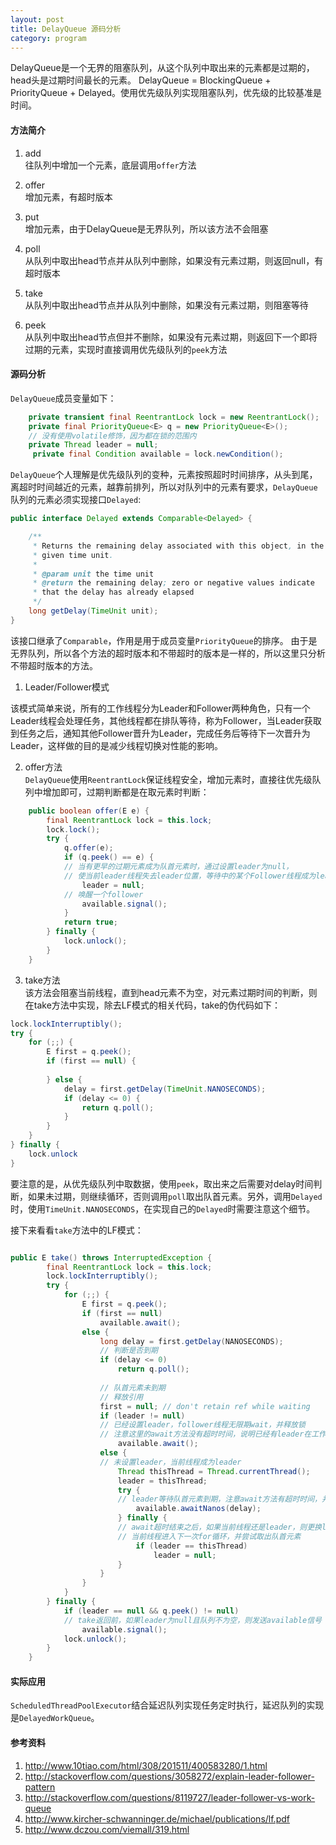 ```yaml
---
layout: post
title: DelayQueue 源码分析
category: program
---
```


DelayQueue是一个无界的阻塞队列，从这个队列中取出来的元素都是过期的，head头是过期时间最长的元素。
DelayQueue =  BlockingQueue + PriorityQueue + Delayed。使用优先级队列实现阻塞队列，优先级的比较基准是时间。
 
#### 方法简介
1. add  
往队列中增加一个元素，底层调用`offer`方法
 
2. offer  
增加元素，有超时版本

3. put  
增加元素，由于DelayQueue是无界队列，所以该方法不会阻塞

4. poll  
从队列中取出head节点并从队列中删除，如果没有元素过期，则返回null，有超时版本

5. take  
从队列中取出head节点并从队列中删除，如果没有元素过期，则阻塞等待

6. peek  
从队列中取出head节点但并不删除，如果没有元素过期，则返回下一个即将过期的元素，实现时直接调用优先级队列的`peek`方法

#### 源码分析
`DelayQueue`成员变量如下：

```java  
    private transient final ReentrantLock lock = new ReentrantLock();
    private final PriorityQueue<E> q = new PriorityQueue<E>();
    // 没有使用volatile修饰，因为都在锁的范围内
    private Thread leader = null;
	 private final Condition available = lock.newCondition();

```  
`DelayQueue`个人理解是优先级队列的变种，元素按照超时时间排序，从头到尾，离超时时间越近的元素，越靠前排列，所以对队列中的元素有要求，`DelayQueue`队列的元素必须实现接口`Delayed`:

```java
public interface Delayed extends Comparable<Delayed> {

    /**
     * Returns the remaining delay associated with this object, in the
     * given time unit.
     *
     * @param unit the time unit
     * @return the remaining delay; zero or negative values indicate
     * that the delay has already elapsed
     */
    long getDelay(TimeUnit unit);
}
```

该接口继承了`Comparable`，作用是用于成员变量`PriorityQueue`的排序。
由于是无界队列，所以各个方法的超时版本和不带超时的版本是一样的，所以这里只分析不带超时版本的方法。

1. Leader/Follower模式


该模式简单来说，所有的工作线程分为Leader和Follower两种角色，只有一个Leader线程会处理任务，其他线程都在排队等待，称为Follower，当Leader获取到任务之后，通知其他Follower晋升为Leader，完成任务后等待下一次晋升为Leader，这样做的目的是减少线程切换对性能的影响。

2. offer方法  
`DelayQueue`使用`ReentrantLock`保证线程安全，增加元素时，直接往优先级队列中增加即可，过期判断都是在取元素时判断：

```java
    public boolean offer(E e) {
        final ReentrantLock lock = this.lock;
        lock.lock();
        try {
            q.offer(e);
            if (q.peek() == e) {
            // 当有更早的过期元素成为队首元素时，通过设置leader为null，
            // 使当前leader线程失去leader位置，等待中的某个Follower线程成为leader
                leader = null;
            // 唤醒一个follower
                available.signal();
            }
            return true;
        } finally {
            lock.unlock();
        }
    }
```

3. take方法  
该方法会阻塞当前线程，直到head元素不为空，对元素过期时间的判断，则在take方法中实现，除去LF模式的相关代码，take的伪代码如下：

```java
lock.lockInterruptibly();
try {
	for (;;) {
		E first = q.peek();
		if (first == null) {
		
		} else {
			delay = first.getDelay(TimeUnit.NANOSECONDS);
			if (delay <= 0) {
				return q.poll();
			}
		}
	}
} finally {
	lock.unlock
}
```

要注意的是，从优先级队列中取数据，使用`peek`，取出来之后需要对delay时间判断，如果未过期，则继续循环，否则调用`poll`取出队首元素。另外，调用`Delayed`时，使用`TimeUnit.NANOSECONDS`，在实现自己的`Delayed`时需要注意这个细节。

接下来看看`take`方法中的LF模式：

```java

public E take() throws InterruptedException {
        final ReentrantLock lock = this.lock;
        lock.lockInterruptibly();
        try {
            for (;;) {
                E first = q.peek();
                if (first == null)
                    available.await();
                else {
                    long delay = first.getDelay(NANOSECONDS);
                    // 判断是否到期
                    if (delay <= 0)
                        return q.poll();
                        
                    // 队首元素未到期
                    // 释放引用
                    first = null; // don't retain ref while waiting
                    if (leader != null)
                    // 已经设置leader，follower线程无限期wait，并释放锁
                    // 注意这里的await方法没有超时时间，说明已经有leader在工作
                        available.await();
                    else {
                    // 未设置leader，当前线程成为leader
                        Thread thisThread = Thread.currentThread();
                        leader = thisThread;
                        try {
                        // leader等待队首元素到期，注意await方法有超时时间，并释放锁
                            available.awaitNanos(delay);
                        } finally {
                        // await超时结束之后，如果当前线程还是leader，则更换leader，
                        // 当前线程进入下一次for循环，并尝试取出队首元素
                            if (leader == thisThread)
                                leader = null;
                        }
                    }
                }
            }
        } finally {
            if (leader == null && q.peek() != null)
            // take返回前，如果leader为null且队列不为空，则发送available信号
                available.signal();
            lock.unlock();
        }
    }
```

#### 实际应用

`ScheduledThreadPoolExecutor`结合延迟队列实现任务定时执行，延迟队列的实现是`DelayedWorkQueue`。

#### 参考资料
1. http://www.10tiao.com/html/308/201511/400583280/1.html
2. http://stackoverflow.com/questions/3058272/explain-leader-follower-pattern  
3. http://stackoverflow.com/questions/8119727/leader-follower-vs-work-queue  
4. http://www.kircher-schwanninger.de/michael/publications/lf.pdf
5. http://www.dczou.com/viemall/319.html



